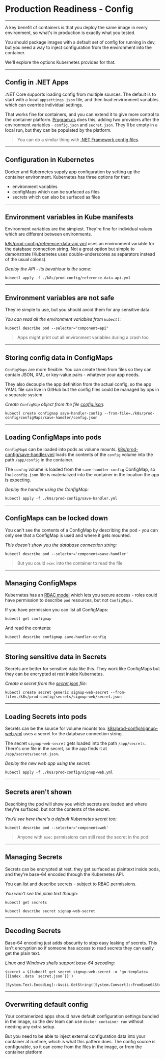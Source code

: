 # Production Readiness - Config

---

A key benefit of containers is that you deploy the same image in every environment, so what's in production is exactly what you tested.

You should package images with a default set of config for running in dev, but you need a way to inject configuration from the environment into the container.

We'll explore the options Kubernetes provides for that.

---

## Config in .NET Apps

.NET Core supports loading config from multiple sources. The default is to start with a local `appsettings.json` file, and then load environment variables which can override individual settings.

That works fine for containers, and you can extend it to give more control to the container platform. [Program.cs]() does this, adding two providers after the environment variables - `config.json` and `secret.json`. They'll be empty in a local run, but they can be populated by the platform.

> You can do a similar thing with [.NET Framework config files](https://anthonychu.ca/post/overriding-web-config-settings-environment-variables-containerized-aspnet-apps/).

---

## Configuration in Kubernetes

Docker and Kubernetes supply app configuration by setting up the container environment. Kubernetes has three options for that:

- environment variables
- configMaps which can be surfaced as files
- secrets which can also be surfaced as files

---

## Environment variables in Kube manifests

Environment variables are the simplest. They're fine for individual values which are different between environments.

[k8s/prod-config/reference-data-api.yml](./k8s/prod-config/reference-data-api.yml) uses an environment variable for the database connection string. Not a great option but simple to demonstrate (Kubernetes uses double-underscores as separators instead of the usual colons).

_Deploy the API - its bevahiour is the same:_

```
kubectl apply -f ./k8s/prod-config/reference-data-api.yml
```

---

## Environment variables are not safe

They're simple to use, but you should avoid them for any sensitive data.

_You can read all the environment variables from `kubectl`_:

```
kubectl describe pod --selector="component=api"
```

> Apps might print out all environment variables during a crash too

---

## Storing config data in ConfigMaps

`ConfigMaps` are more flexible. You can create them from files so they can contain JSON, XML or key-value pairs - whatever your app needs.

They also decouple the app definition from the actual config, so the app YAML file can live in GitHub but the config files could be managed by ops in a separate system.

_Create `ConfigMap` object from the file [config.json](./k8s/prod-config/configMaps/save-handler/config.json):_

```
kubectl create configmap save-handler-config --from-file=./k8s/prod-config/configMaps/save-handler/config.json
```

---

## Loading ConfigMaps into pods

`ConfigMap`s can be loaded into pods as volume mounts. [k8s/prod-config/save-handler.yml](./k8s/prod-config/save-handler.yml) loads the contents of the `config` volume into the path `/app/config` in the container.

The `config` volume is loaded from the `save-handler-config` ConfigMap, so that `config.json` file is materialized into the container in the location the app is expecting.

_Deploy the handler using the ConfigMap:_

```
kubectl apply -f ./k8s/prod-config/save-handler.yml
```

---

## ConfigMaps can be locked down

You can't see the contents of a ConfigMap by describing the pod - you can only see that a ConfigMap is used and where it gets mounted.

_This doesn't show you the database connection string:_

```
kubectl describe pod --selector='component=save-handler'
```

> But you could `exec` into the container to read the file

---

## Managing ConfigMaps

Kubernetes has an [RBAC model]() which lets you secure access - roles could have permission to describe `pod` resources, but not `ConfigMaps`.

If you have permission you can list all ConfigMaps:

```
kubectl get configmap
```

And read the contents:

```
kubectl describe configmap save-handler-config
```

---

## Storing sensitive data in Secrets

Secrets are better for sensitive data like this. They work like ConfigMaps but they can be encrypted at rest inside Kubernetes.

_Create a secret from the [secret.json](./k8s/prod-config/secrets/signup-web/secret.json) file:_

```
kubectl create secret generic signup-web-secret --from-file=./k8s/prod-config/secrets/signup-web/secret.json
```

---

## Loading Secrets into pods

Secrets can be the source for volume mounts too. [k8s/prod-config/signup-web.yml](./k8s/prod-config/signup-web.yml) uses a secret for the database connection string.

The secret `signup-web-secret` gets loaded into the path `/app/secrets`. There's one file in the secret, so the app finds it at `/app/secrets/secret.json`.

_Deploy the new web app using the secret:_

```
kubectl apply -f ./k8s/prod-config/signup-web.yml
```

---

## Secrets aren't shown

Describing the pod will show you which secrets are loaded and where they're surfaced, but not the contents of the secret.

_You'll see here there's a default Kubernetes secret too:_

```
kubectl describe pod --selector='component=web'
```

> Anyone with `exec` permissions can still read the secret in the pod

---

## Managing Secrets

Secrets can be encrypted at rest, they get surfaced as plaintext inside pods, and they're base-64 encoded through the Kubernetes API.

You can list and describe secrets - subject to RBAC permissions.

_You won't see the plain text though:_

```
kubectl get secrets

kubectl describe secret signup-web-secret
```

---

## Decoding Secrets

Base-64 encoding just adds obscurity to stop easy leaking of secrets. This isn't encryption so if someone has access to read secrets they can easily get the plain text.

_Linux and Windows shells support base-64 decoding:_

```
$secret = $(kubectl get secret signup-web-secret -o 'go-template={{index .data `secret.json`}}')

[System.Text.Encoding]::Ascii.GetString([System.Convert]::FromBase64String($secret))
```

---

## Overwriting default config

Your containerized apps should have default configuration settings bundled in the image, so the dev team can use `docker container run` without needing any extra setup.

But you need to be able to inject external configuration data into your container at runtime, which is what this pattern does. The config source is configurable, so it can come from the files in the image, or from the container platform.
